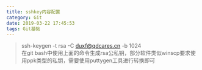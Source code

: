 ```yaml
---
title: sshkey内容配置
category: Git
date: 2019-03-22 17:45:53
tags: Git基础
---
```

>ssh-keygen -t rsa -C duxf@qdcares.cn -b 1024   
>在git bash中使用上面的命令生成rsa公私钥，部分软件类似winscp要求使用ppk类型的私钥，需要使用puttygen工具进行转换即可
